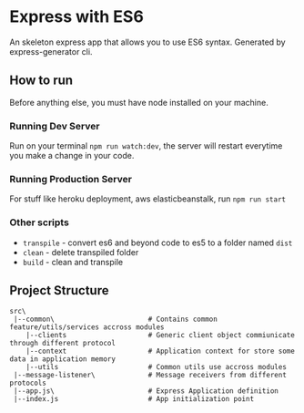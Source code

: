 # Express with ES6

An skeleton express app that allows you to use ES6 syntax. Generated by express-generator cli.

## How to run

Before anything else, you must have node installed on your machine.

### Running Dev Server

Run on your terminal `npm run watch:dev`, the server will restart everytime you make a change in your code.

### Running Production Server

For stuff like heroku deployment, aws elasticbeanstalk, run `npm run start`

### Other scripts

* `transpile` - convert es6 and beyond code to es5 to a folder named `dist`
* `clean` - delete transpiled folder
* `build` - clean and transpile

## Project Structure

```
src\
 |--common\                       # Contains common feature/utils/services accross modules
    |--clients                    # Generic client object commiunicate through different protocol
    |--context                    # Application context for store some data in application memory
    |--utils                      # Common utils use accross modules
 |--message-listener\             # Message receivers from different protocols
 |--app.js\                       # Express Application definition
 |--index.js                      # App initialization point 
```
